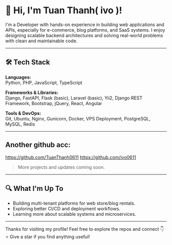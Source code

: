 # 👋 Hi, I'm Tuan Thanh( ivo )!

I'm a Developer with hands-on experience in building web applications and APIs, especially for e-commerce, blog platforms, and SaaS systems. I enjoy designing scalable backend architectures and solving real-world problems with clean and maintainable code.

---

## 🛠 Tech Stack

**Languages:**  
Python, PHP, JavaScript, TypeScript

**Frameworks & Libraries:**  
Django, FastAPI, Flask (basic), Laravel (basic), Yii2, Django REST Framework, Bootstrap, jQuery, React, Angular

**Tools & DevOps:**  
Git, Ubuntu, Nginx, Gunicorn, Docker, VPS Deployment, PostgreSQL, MySQL, Redis

---

## Another github acc:
https://github.com/TuanThanh0611
https://github.com/ivo0611


> More projects and updates coming soon.

---

## 🔍 What I'm Up To

- Building multi-tenant platforms for web store/blog rentals.
- Exploring better CI/CD and deployment workflows.
- Learning more about scalable systems and microservices.

---

Thanks for visiting my profile! Feel free to explore the repos and connect 👇  
⭐ Give a star if you find anything useful!

